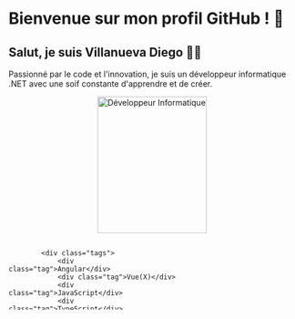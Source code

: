 # Bienvenue sur mon profil GitHub ! 👋

## Salut, je suis Villanueva Diego 👨‍💻

Passionné par le code et l'innovation, je suis un développeur informatique .NET avec une soif constante d'apprendre et de créer.

<p align="center">
  <img src="https://diego-villanueva.web.app/Images/Accueil/memarioooo.png" alt="Développeur Informatique" style="width: fit-content; height: 15rem;">
</p>

<svg fill="none" viewBox="0 0 300 120" width="300" height="120" xmlns="http://www.w3.org/2000/svg">
    <foreignObject width="100%" height="100%">
        <div xmlns="http://www.w3.org/1999/xhtml">
            <style>
                .tags {
                    display: flex;
                    flex-wrap: wrap;
                    height: 100%;
                    width: 100%;
                }
                .tag {
                    background-color: #e3ffff;
                    border-radius: 0.25em;
                    color: #0ca4a5;
                    border: 1px solid #0ca4a5;
                    display: inline-block;
                    font-size: 0.75em;
                    line-height: 2em;
                    margin: 0.125em;
                    padding: 0 0.5em;
                    text-decoration: none;
                    font-family: sans-serif;
                }
            </style>

            <div class="tags">
                <div class="tag">Angular</div>
                <div class="tag">Vue(X)</div>
                <div class="tag">JavaScript</div>
                <div class="tag">TypeScript</div>
            </div>
            <div class="tags">
                <div class="tag">(S)CSS</div>
                <div class="tag">Building UIs</div>
                <div class="tag">Web Components</div>
            </div>
            <div class="tags">
                <div class="tag">Ionic</div>
                <div class="tag">Electron</div>
                <div class="tag">.NET</div>
            </div>
        </div>
    </foreignObject>
</svg>

## Compétences 💻

- **Langages de programmation :** JavaScript, TypeScript, C#, Python, JQuery
- **Frameworks :** Angular, Node.js, ASP .NET, .NET MAUI
- **Base de données :** MySQL, SQL, NoSQL, Firebase,
- **Outils de développement :** Git, VS Code, VS, Azure
- **Conception :** HTML, CSS, SASS, Bootstrap
<!--
## Projets Notables 🚀

### [Nom du Projet 1](lien_vers_projet_1)
Description courte du projet. Inclure les technologies utilisées et les résultats obtenus.

### [Nom du Projet 2](lien_vers_projet_2)
Description courte du projet. Inclure les technologies utilisées et les résultats obtenus.

## Contributions Open Source 🌐

- [Nom du Projet Open Source 1](lien_vers_projet_1)
- [Nom du Projet Open Source 2](lien_vers_projet_2)

N'hésitez pas à explorer mes repositories pour découvrir plus de projets excitants !

## Contactez-moi 📫

Vous pouvez me trouver sur [LinkedIn](lien_vers_votre_profil_linkedin) et [Twitter](lien_vers_votre_profil_twitter). N'hésitez pas à me contacter pour des opportunités de collaboration, des discussions techniques ou simplement pour dire bonjour !

## Let's Code Together! 🚀

Merci d'avoir visité mon profil. J'espère que vous avez trouvé quelque chose d'intéressant. Si vous avez des questions, des suggestions ou simplement envie de discuter, n'hésitez pas à me contacter. À bientôt sur GitHub!




<!--### Hi there 👋
* 👂 My name is Villanueva Diego
* 🔭 I’m currently working as .NET Developer at Imail France
* 🌱 I’m currently learning ethical hacking
* 📫 How to reach me: diego.pro.villanueva@gmail.com
* ❤️ I love play video games

* 

**Di4nier/Di4nier** is a ✨ _special_ ✨ repository because its `README.md` (this file) appears on your GitHub profile.

Here are some ideas to get you started:

- 🔭 I’m currently working on ...
- 🌱 I’m currently learning ...
- 👯 I’m looking to collaborate on ...
- 🤔 I’m looking for help with ...
- 💬 Ask me about ...
- 📫 How to reach me: ...
- 😄 Pronouns: ...
- ⚡ Fun fact: ...
-->
